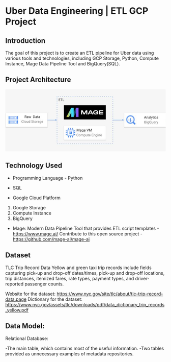 # Uber Data Engineering | ETL GCP Project

## Introduction

The goal of this project is to create an ETL pipeline for Uber data using various tools and technologies, including GCP Storage, Python, Compute Instance, Mage Data Pipeline Tool and BigQuery(SQL).

## Project Architecture 
<img src="project_architecture.png">

## Technology Used
- Programming Language - Python

- SQL

- Google Cloud Platform
1. Google Storage
2. Compute Instance 
3. BigQuery

- Mage: Modern Data Pipeline Tool that provides ETL script templates - https://www.mage.ai/
Contribute to this open source project - https://github.com/mage-ai/mage-ai

## Dataset
TLC Trip Record Data
Yellow and green taxi trip records include fields capturing pick-up and drop-off dates/times, pick-up and drop-off locations, trip distances, itemized fares, rate types, payment types, and driver-reported passenger counts. 

Website for the dataset: https://www.nyc.gov/site/tlc/about/tlc-trip-record-data.page
Dictionary for the dataset:  https://www.nyc.gov/assets/tlc/downloads/pdf/data_dictionary_trip_records_yellow.pdf

## Data Model:

Relational Database:

-The main table, which contains most of the useful information.
-Two tables provided as unnecessary examples of metadata repositories.
